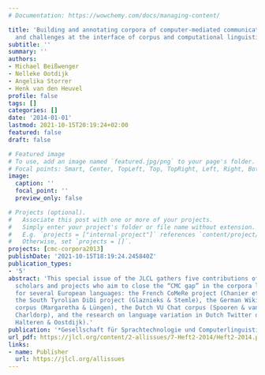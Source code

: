 ```yaml
---
# Documentation: https://wowchemy.com/docs/managing-content/

title: 'Building and annotating corpora of computer-mediated communication: Issues
  and challenges at the interface of corpus and computational linguistics'
subtitle: ''
summary: ''
authors:
- Michael Beißwenger
- Nelleke Ootdijk
- Angelika Storrer
- Henk van den Heuvel
profile: false
tags: []
categories: []
date: '2014-01-01'
lastmod: 2021-10-15T20:19:24+02:00
featured: false
draft: false

# Featured image
# To use, add an image named `featured.jpg/png` to your page's folder.
# Focal points: Smart, Center, TopLeft, Top, TopRight, Left, Right, BottomLeft, Bottom, BottomRight.
image:
  caption: ''
  focal_point: ''
  preview_only: false

# Projects (optional).
#   Associate this post with one or more of your projects.
#   Simply enter your project's folder or file name without extension.
#   E.g. `projects = ["internal-project"]` references `content/project/deep-learning/index.md`.
#   Otherwise, set `projects = []`.
projects: [cmc-corpora2013]
publishDate: '2021-10-15T18:19:24.245840Z'
publication_types:
- '5'
abstract: 'This special issue of the JLCL gathers five contributions of
  scholars and projects who aim to close the “CMC gap” in the corpora landscape
  for several European languages: the French CoMeRe project (Chanier et al.),
  the South Tyrolian DiDi project (Glaznieks & Stemle), the German Wikipedia
  corpus (Margaretha & Lüngen), the Dutch VU Chat corpus (Spooren & van
  Charldorp), and the research on language variation in Dutch Twitter data (van
  Halteren & Oostdijk).'
publication: '*Gesellschaft für Sprachtechnologie und Computerlinguistik (GSCL)*'
url_pdf: https://jlcl.org/content/2-allissues/7-Heft2-2014/Heft2-2014.pdf 
links:
- name: Publisher
  url: https://jlcl.org/allissues
---
```

